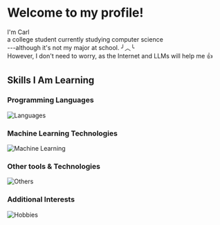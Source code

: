 # Welcome to my profile!

 I'm Carl  
 a college student currently studying computer science  
 ---although it's not my major at school. ╯︿╰  
 However, I don't need to worry, as the Internet and LLMs will help me 👍  
 


## Skills I Am Learning
### Programming Languages
![Languages](https://skillicons.dev/icons?i=c,cpp,python,rust,lua)

### Machine Learning Technologies
![Machine Learning](https://skillicons.dev/icons?i=gcp,tensorflow,pytorch,sklearn)

### Other tools & Technologies
![Others](https://skillicons.dev/icons?i=ubuntu,docker,github,markdown,vscode,pycharm,vim)

### Additional Interests
![Hobbies](https://skillicons.dev/icons?i=go,java,kotlin,js,html,css,kali,raspberrypi,arduino,blender)



<!--
## GitHub Stats
![Carl's GitHub stats](https://github-readme-stats.vercel.app/api?username=carl-zzdr&show_icons=true&theme=cobalt)


**Carl-Zzdr/Carl-Zzdr** is a ✨ _special_ ✨ repository because its `README.md` (this file) appears on your GitHub profile.

Here are some ideas to get you started:

- 🔭 I’m currently working on ...
- 🌱 I’m currently learning ...
- 👯 I’m looking to collaborate on ...
- 🤔 I’m looking for help with ...
- 💬 Ask me about ...
- 📫 How to reach me: ...
- 😄 Pronouns: ...
- ⚡ Fun fact: ...
-->
